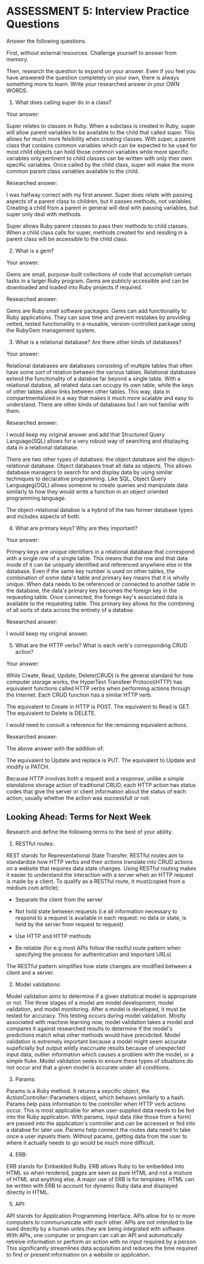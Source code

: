 # ASSESSMENT 5: Interview Practice Questions

Answer the following questions.

First, without external resources. Challenge yourself to answer from memory.

Then, research the question to expand on your answer. Even if you feel you have answered the question completely on your own, there is always something more to learn. Write your researched answer in your OWN WORDS.

1. What does calling super do in a class?

Your answer:

Super relates to classes in Ruby. When a subclass is created in Ruby, super will allow parent variables to be available to the child that called super. This allows for much more felxibility when creating classes. With super, a parent class that contains common variables which can be expected to be used for most child objects can hold those common variables while more specific variables only pertinent to child classes can be written with only their own specific variables. Once called by the child class, super will make the more common parent class variables available to the child.

Researched answer:

I was halfway correct with my first answer. Super does relate with passing aspects of a parent class to children, but it passes methods, not variables. Creating a child from a parent in general will deal with passing variables, but super only deal with methods. 

Super allows Ruby parent classes to pass their methods to child classes. When a child class calls for super, methods created for and residing in a parent class will be accessible to the child class. 

2. What is a gem?

Your answer:

Gems are small, purpose-built collections of code that accomplish certain tasks in a larger Ruby program. Gems are publicly accessible and can be downloaded and loaded into Ruby projects if required. 

Researched answer:

Gems are Ruby small software packages. Gems can add functionality to Ruby applications. They can save time and prevent mistakes by providing vetted, tested functionaility in a reusable, version-controlled package using the RubyGem management system.  

3. What is a relational database? Are there other kinds of databases?

Your answer:

Relational databases are databases consisting of multiple tables that often have some sort of relation between the various tables. Relational databases extend the funcitonality of a databse far beyond a single table. With a relational databse, all related data can occupy its own table, while the keys of other tables allow links between other tables. This way, data in compartmentalized in a way that makes it much more scalable and easy to understand. There are other kinds of databases but I am not familiar with them.

Researched answer:

I would keep my original answer and add that Structured Query Language(SQL) allows for a very robust way of searching and displaying data in a relational database.

There are two other types of databses: the object database and the object-relational database. Object databases treat all data as objects. This allows database managers to search for and display data by using similar techniques to declarative programming. Like SQL, Object Query Languageg(OQL) allows someone to create queries and manipulate data similarly to how they would write a function in an object oriented programming language. 

The object-relational databse is a hybrid of the two former database types and includes aspects of both.


4. What are primary keys? Why are they important?

Your answer:

Primary keys are unique identifiers in a relational database that correspond with a single row of a single table. This means that the row and that data inside of it can be uniquely identified and referenced anywhere else in the database. Even if the same key number is used on other tables, the combination of some data's table and primary key means that it is wholly unique. When data needs to be referenced or connected to another table in the database, the data's primary key becomes the foreign key in the requesting table. Once connected, the foreign key's associated data is available to the requesting table. This primary key allows for the combining of all sorts of data across the entirety of a databse.

Researched answer:

I would keep my original answer.

5. What are the HTTP verbs? What is each verb's corresponding CRUD action?

Your answer:

While Create, Read, Update, Delete(CRUD) is the general standard for how computer storage works, the HyperText Transfeer Protocol(HTTP) has equivalent functions called HTTP verbs when performing actions through the Internet. Each CRUD function has a similar HTTP verb.

The equivalent to Create in HTTP is POST.
The equivalent to Read is GET.
The equivalent to Delete is DELETE.

I would need to consult a reference for the remaining equivalent actions.

Researched answer:

The above answer with the addition of:

The equivalent to Update and replace is PUT.
The equivalent to Update and modify is PATCH.

Because HTTP involves both a request and a response, unlike a simple standalone storage action of traditional CRUD, each HTTP action has status codes that give the server or client information about the status of each action, usually whether the action was successfull or not.

## Looking Ahead: Terms for Next Week

Research and define the following terms to the best of your ability.

1. RESTful routes:

REST stands for Representational State Transfer. RESTful routes aim to standardize how HTTP verbs and their actions translate into CRUD actions on a website that requires data state changes. Using RESTful routing makes it easier to understand the interaction with a server when an HTTP request is made by a client. To qualify as a RESTful route, it must(copied from a medium.com article):

- Separate the client from the server

- Not hold state between requests (i.e all information necessary to respond to a request is available in each request: no data or state, is held by the server from request to request)

- Use HTTP and HTTP methods

- Be reliable (for e.g most APIs follow the restful route pattern when specifying the process for authentication and important URLs)

The RESTful pattern simplifies how state changes are modified between a client and a server.

2. Model validations:

Model validation aims to determine if a given statistical model is appropriate or not. The three stages of a model are model development, model validation, and model monitoring. After a model is developed, it must be tested for accuracy. This testing occurs during model validation. Mostly associated with machine learning now, model validation takes a model and compares it against researched results to determine if the model's predictions match what other methods would have precidcted. Model validation is extremely important because a model might seem accurate supeficially but output wildly inaccruate results because of unexpected input data, outlier information which causes a problem with the model, or a simple fluke. Model validation seeks to ensure these types of situations do not occur and that a given model is accurate under all conditions.

3. Params:

Params is a Ruby method. It returns a sepcific object, the ActionController::Parameters object, which behaves similarly to a hash. Params help pass information to the controller when HTTP verb actions occur. This is most applicable for when user-supplied data needs to be fed into the Ruby application. With params, input data (like those from a form) are passed into the application's controller and can be accessed or fed into a databse for later use. Params help connect the routes data need to take once a user inpuets them. Without params, getting data from the user to where it actually needs to go would be much more difficult.

4. ERB:

ERB stands for Embedded RuBy. ERB allows Ruby to be embedded into HTML so when rendered, pages are seen as pure HTML and not a mixture of HTML and anything else. A major use of ERB is for templates. HTML can be written with ERB to account for dynamic Ruby data and displayed directly in HTML.

5. API:

API stands for Application Programming Interface. APIs allow for to or more computers to commununicate with each other. APIs are not intended to be sued directly by a human unles they are being integrated with software. With APIs, one computer or program can call an API and automatically retreive information or perform an action with no input required by a person. This significantly streamlines data acquisition and reduces the time required to find or present information on a website or application.